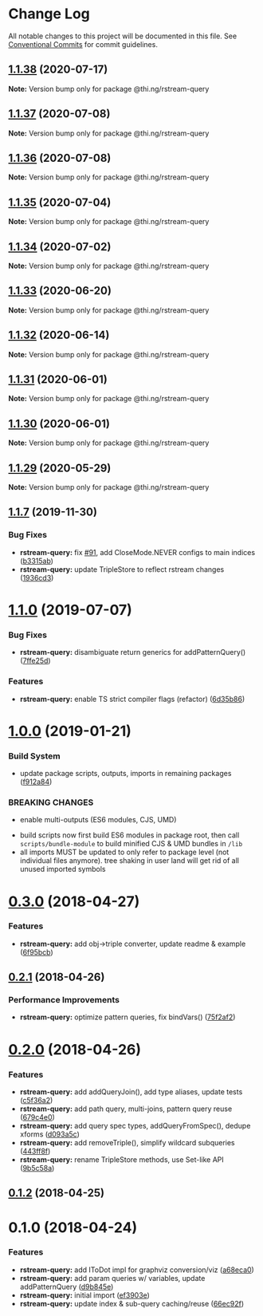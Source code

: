 # Change Log

All notable changes to this project will be documented in this file.
See [Conventional Commits](https://conventionalcommits.org) for commit guidelines.

## [1.1.38](https://github.com/thi-ng/umbrella/compare/@thi.ng/rstream-query@1.1.37...@thi.ng/rstream-query@1.1.38) (2020-07-17)

**Note:** Version bump only for package @thi.ng/rstream-query





## [1.1.37](https://github.com/thi-ng/umbrella/compare/@thi.ng/rstream-query@1.1.36...@thi.ng/rstream-query@1.1.37) (2020-07-08)

**Note:** Version bump only for package @thi.ng/rstream-query





## [1.1.36](https://github.com/thi-ng/umbrella/compare/@thi.ng/rstream-query@1.1.35...@thi.ng/rstream-query@1.1.36) (2020-07-08)

**Note:** Version bump only for package @thi.ng/rstream-query





## [1.1.35](https://github.com/thi-ng/umbrella/compare/@thi.ng/rstream-query@1.1.34...@thi.ng/rstream-query@1.1.35) (2020-07-04)

**Note:** Version bump only for package @thi.ng/rstream-query





## [1.1.34](https://github.com/thi-ng/umbrella/compare/@thi.ng/rstream-query@1.1.33...@thi.ng/rstream-query@1.1.34) (2020-07-02)

**Note:** Version bump only for package @thi.ng/rstream-query





## [1.1.33](https://github.com/thi-ng/umbrella/compare/@thi.ng/rstream-query@1.1.32...@thi.ng/rstream-query@1.1.33) (2020-06-20)

**Note:** Version bump only for package @thi.ng/rstream-query





## [1.1.32](https://github.com/thi-ng/umbrella/compare/@thi.ng/rstream-query@1.1.31...@thi.ng/rstream-query@1.1.32) (2020-06-14)

**Note:** Version bump only for package @thi.ng/rstream-query





## [1.1.31](https://github.com/thi-ng/umbrella/compare/@thi.ng/rstream-query@1.1.30...@thi.ng/rstream-query@1.1.31) (2020-06-01)

**Note:** Version bump only for package @thi.ng/rstream-query





## [1.1.30](https://github.com/thi-ng/umbrella/compare/@thi.ng/rstream-query@1.1.29...@thi.ng/rstream-query@1.1.30) (2020-06-01)

**Note:** Version bump only for package @thi.ng/rstream-query





## [1.1.29](https://github.com/thi-ng/umbrella/compare/@thi.ng/rstream-query@1.1.28...@thi.ng/rstream-query@1.1.29) (2020-05-29)

**Note:** Version bump only for package @thi.ng/rstream-query





## [1.1.7](https://github.com/thi-ng/umbrella/compare/@thi.ng/rstream-query@1.1.6...@thi.ng/rstream-query@1.1.7) (2019-11-30)

### Bug Fixes

* **rstream-query:** fix [#91](https://github.com/thi-ng/umbrella/issues/91), add CloseMode.NEVER configs to main indices ([b3315ab](https://github.com/thi-ng/umbrella/commit/b3315ab39c53b6d6cad065062c4114a6159b9a8e))
* **rstream-query:** update TripleStore to reflect rstream changes ([1936cd3](https://github.com/thi-ng/umbrella/commit/1936cd3b24dee7a97bfa8f5863dc933ca3267ad9))

# [1.1.0](https://github.com/thi-ng/umbrella/compare/@thi.ng/rstream-query@1.0.26...@thi.ng/rstream-query@1.1.0) (2019-07-07)

### Bug Fixes

* **rstream-query:** disambiguate return generics for addPatternQuery() ([7ffe25d](https://github.com/thi-ng/umbrella/commit/7ffe25d))

### Features

* **rstream-query:** enable TS strict compiler flags (refactor) ([6d35b86](https://github.com/thi-ng/umbrella/commit/6d35b86))

# [1.0.0](https://github.com/thi-ng/umbrella/compare/@thi.ng/rstream-query@0.3.63...@thi.ng/rstream-query@1.0.0) (2019-01-21)

### Build System

* update package scripts, outputs, imports in remaining packages ([f912a84](https://github.com/thi-ng/umbrella/commit/f912a84))

### BREAKING CHANGES

* enable multi-outputs (ES6 modules, CJS, UMD)

- build scripts now first build ES6 modules in package root, then call
  `scripts/bundle-module` to build minified CJS & UMD bundles in `/lib`
- all imports MUST be updated to only refer to package level
  (not individual files anymore). tree shaking in user land will get rid of
  all unused imported symbols

<a name="0.3.0"></a>
# [0.3.0](https://github.com/thi-ng/umbrella/compare/@thi.ng/rstream-query@0.2.2...@thi.ng/rstream-query@0.3.0) (2018-04-27)

### Features

* **rstream-query:** add obj->triple converter, update readme & example ([6f95bcb](https://github.com/thi-ng/umbrella/commit/6f95bcb))

<a name="0.2.1"></a>
## [0.2.1](https://github.com/thi-ng/umbrella/compare/@thi.ng/rstream-query@0.2.0...@thi.ng/rstream-query@0.2.1) (2018-04-26)

### Performance Improvements

* **rstream-query:** optimize pattern queries, fix bindVars() ([75f2af2](https://github.com/thi-ng/umbrella/commit/75f2af2))

<a name="0.2.0"></a>
# [0.2.0](https://github.com/thi-ng/umbrella/compare/@thi.ng/rstream-query@0.1.2...@thi.ng/rstream-query@0.2.0) (2018-04-26)

### Features

* **rstream-query:** add addQueryJoin(), add type aliases, update tests ([c5f36a2](https://github.com/thi-ng/umbrella/commit/c5f36a2))
* **rstream-query:** add path query, multi-joins, pattern query reuse ([679c4e0](https://github.com/thi-ng/umbrella/commit/679c4e0))
* **rstream-query:** add query spec types, addQueryFromSpec(), dedupe xforms ([d093a5c](https://github.com/thi-ng/umbrella/commit/d093a5c))
* **rstream-query:** add removeTriple(), simplify wildcard subqueries ([443ff8f](https://github.com/thi-ng/umbrella/commit/443ff8f))
* **rstream-query:** rename TripleStore methods, use Set-like API ([9b5c58a](https://github.com/thi-ng/umbrella/commit/9b5c58a))

<a name="0.1.2"></a>
## [0.1.2](https://github.com/thi-ng/umbrella/compare/@thi.ng/rstream-query@0.1.1...@thi.ng/rstream-query@0.1.2) (2018-04-25)

<a name="0.1.0"></a>
# 0.1.0 (2018-04-24)

### Features

* **rstream-query:** add IToDot impl for graphviz conversion/viz ([a68eca0](https://github.com/thi-ng/umbrella/commit/a68eca0))
* **rstream-query:** add param queries w/ variables, update addPatternQuery ([d9b845e](https://github.com/thi-ng/umbrella/commit/d9b845e))
* **rstream-query:** initial import ([ef3903e](https://github.com/thi-ng/umbrella/commit/ef3903e))
* **rstream-query:** update index & sub-query caching/reuse ([66ec92f](https://github.com/thi-ng/umbrella/commit/66ec92f))
